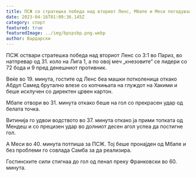```yaml
---
title: ПСЖ со стратешка победа над вториот Ленс, Мбапе и Меси погодуваат за победа
date: 2023-04-16T01:09:36.145Z
category: спорт
featured: true
featuredImage: ../img/bpspsbp.png.webp
author: Вардарски
---
```


ПСЖ оствари стратешка победа над вториот Ленс со 3:1 во Париз, во натпревар од 31. коло на Лига 1, а по овој меч „кнезовите“ се лидери со 72 бода и 9 пред денешниот противник.

Веќе во 19. минута, гостите од Ленс беа машки потколеница откако Абдул Самед брутално влезе со копчињата на глуждот на Хакими и беше исклучен со директен црвен картон.

Мбапе отвори во 31. минута откако беше на гол со прекрасен удар од белата точка.

Витинија го удвои водството во 37. минута откако ја прими топката од Мендеш и со прецизен удар во долниот десен агол успеа да постигне гол.

А Меси во 40. минута потпиша за ПСЖ. Тој беше пронајден од Мбапе и без проблеми го совлада Самба за да реализира.

Гостинските сили стигнаа до гол од пенал преку Франковски во 60. минута.
